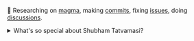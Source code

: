 🔭 Researching on [magma](https://github.com/magma/magma), making [commits](https://github.com/magma/magma/commits?author=ShubhamTatvamasi), fixing [issues](https://github.com/magma/magma/issues/assigned/ShubhamTatvamasi), doing [discussions](https://github.com/magma/magma/discussions?author=ShubhamTatvamasi).

<details>
  <summary>What's so special about Shubham Tatvamasi?</summary>

  - A problem-solver- an inquisitive mind that continually strives for the right answers;
  - A People person- good at conveying, teaching and training the acquired skills to the community;
  - A Team Player- well aware of the art of collaboration and team-building;
  - Passion for Open-source projects;
  - Above it all, believes that self-discipline is the driving force behind achieving any goal.
</details>


<!--
**ShubhamTatvamasi/ShubhamTatvamasi** is a ✨ _special_ ✨ repository because its `README.md` (this file) appears on your GitHub profile.

Here are some ideas to get you started:

- 🔭 I’m currently working on ...
- 🌱 I’m currently learning ...
- 👯 I’m looking to collaborate on ...
- 🤔 I’m looking for help with ...
- 💬 Ask me about ...
- 📫 How to reach me: ...
- 😄 Pronouns: ...
- ⚡ Fun fact: ...
-->
